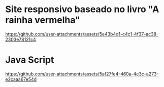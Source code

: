 # Site responsivo baseado no livro "A rainha vermelha"


https://github.com/user-attachments/assets/5e43b4d1-c4c1-4f37-ac38-2303e78121c4


# Java Script
https://github.com/user-attachments/assets/5af27fe4-460a-4e3c-a273-e2caaa67e54d

